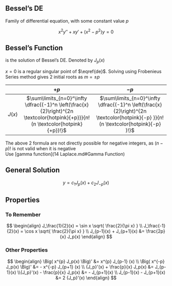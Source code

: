 ## Bessel’s DE

Family of differential equation, with some constant value $p$

$$
x^2y'' + xy' + (x^2-p^2) y = 0
\label{de}
$$

## Bessel’s Function

is the solution of Bessel’s DE. Denoted by $J_p(x)$

$x=0$ is a regular singular point of $\eqref{de}$. Solving using Frobenieus Series method gives 2 initial roots as $m = \pm p$

|        |                             $+p$                             |                             $-p$                             |
| :----: | :----------------------------------------------------------: | :----------------------------------------------------------: |
| $J(x)$ | $\sum\limits_{n=0}^\infty \dfrac{(-1)^n \left(\frac{x}{2}\right)^{2n \textcolor{hotpink}{+p}}}{n!(n \textcolor{hotpink}{+p})!}$ | $\sum\limits_{n=0}^\infty \dfrac{(-1)^n \left(\frac{x}{2}\right)^{2n \textcolor{hotpink}{-p} }}{n!(n \textcolor{hotpink}{-p} )!}$ |

The above 2 formula are not directly possible for negative integers, as $(n-p)!$ is not valid when it is negative<br />Use [gamma function](14 Laplace.md#Gamma Function)

## General Solution

$$
y = c_1 J_p(x) + c_2 J_{-p} (x)
$$

## Properties

### To Remember

$$
\begin{align}
J_\frac{1}{2}(x) = \sin x \sqrt{
	\frac{2}{\pi x}
} \\
J_\frac{-1}{2}(x) = \cos x \sqrt{
	\frac{2}{\pi x}
} \\
J_{p-1}(x) + J_{p+1}(x) &= \frac{2p}{x} J_p(x)
\end{align}
$$

### Other Properties

$$
\begin{align}
\Big( x^{p} J_p(x) \Big)'
&= x^{p} J_{p-1} (x) \\
\Big( x^{-p} J_p(x) \Big)'
&= - x^{-p} J_{p+1} (x) \\
{J_p}'(x) + \frac{p}{x} J_p(x) &= J_{p-1}(x) \\{J_p}'(x) - \frac{p}{x} J_p(x) &= - J_{p+1}(x) \\
J_{p-1}(x) - J_{p+1}(x) &= 2 {J_p}'(x)
\end{align}
$$

